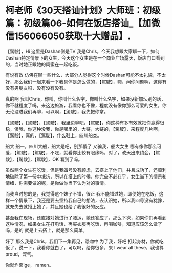 # 柯老师《30天搭讪计划》大师班：初级篇：初级篇06-如何在饭店搭讪_【加微信156066050获取十大赠品】.

【駕駛】，Hi 这里是Dashan倒是TV 我是Chris，今天我想跟大家聊一下，如何Dashan特定情景下的女生，今天这个女生是在一个商业广场露天，饭店门口看到的，当时她正跟她的闺蜜在一起吃饭。

有说有效 仿佛在聊一些什么，大部分人觉得这个时候Dashan可能不太礼貌，不太好，那么我们一起来看一下我具体是怎么做的，【駕駛】，嗨，问你问题啊，这你有没有男朋友吗，没有没有没有。

真的啊 我叫Chris，你叫，你叫什么名字，你叫什么名字，如果没新加坛别的话，你不就程度了吗，来这边旅游，我看你也不像，程度没有像你那么可爱的女生，你无论没进我们再聊，可以啊，【駕駛】，我先把你拿。

【駕駛】，【駕駛】，【駕駛】，我里边聊吧，【駕駛】，你这种有多有效就把你赢得很稳，傻我，你这种没我，你是哪里的，大链，大链的，【駕駛】，来程度几片啊，【駕駛】，真的，【駕駛】，什么鞋上，四川船类。

船大 船一，四川大船，船大是吧，别那傻了 又骗我，船大女生 哪有像你那么可爱，【駕駛】，【駕駛】，不吃，就看你比较有眼缘吗，对了，改天出来约会，【駕駛】，【駕駛】，【駕駛】，OK 看到了吗。

虽然两个女生在吃饭，但是我四号没有顾虑，去搭上了他们，并且成功了，还顺利地破除了第一份中抵抗，所以在搭上的时候，你完全不必在乎，女生当下的情景和情绪，你需要做的呢，是你做你当下认为对的事情。

而我当时想的是，我觉得这个妹子不错，很正 我不能错过她，即便她在吃饭，这样一个情景下，我还是要去坚持我自己的想法，去认识她，所以我四号没有犹豫，就充失去就搭上她了，并且她也给了我很好的反应。

甚至我在现场，还直接对她进行了腰运，她还答应了，那么下次，如果你们再看到这种情况，如果女生在打电话，再买衣服再吃饭，再喝咖啡，知道应该怎么做了吗，是的 就是上去搭上，就是那么简单。

好了 那么我是Chris，我们下一集再见，恐吻中 为了我，好吧 打起身材，你就吃饭了，说一下，我看你就白了，可以吗，给你很多，来 I wear all these，我也算 proud，深气。

你就炸面ige， ramen。